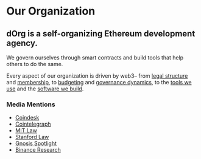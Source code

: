 # Our Organization

## dOrg is a self-organizing Ethereum development agency.

We govern ourselves through smart contracts and build tools that help others to do the same.

Every aspect of our organization is driven by web3– from [legal structure](ownership-and-governance.md) and [membership](../getting-started/bounties.md), to [budgeting](../getting-started/budget-blocks.md) and [governance dynamics](understanding-rep.md), to the [tools we use](../working-together/tool-stack.md) and the [software we build](https://github.com/dOrgTech).



### Media Mentions

* [Coindesk](https://www.coindesk.com/dorg-founders-have-created-the-first-limited-liability-dao)
* [Cointelegraph](https://cointelegraph.com/news/dorg-llc-purports-to-be-first-legally-valid-dao-under-us-law)
* [MIT Law](http://legal-engineering.mit.edu/bbllc)
* [Stanford Law](https://law.stanford.edu/2019/06/12/money/)
* [Gnosis Spotlight](https://blog.gnosis.pm/geco-community-spotlight-fd7ee4b8c8a4)
* [Binance Research](https://research.binance.com/analysis/dao-theory)

